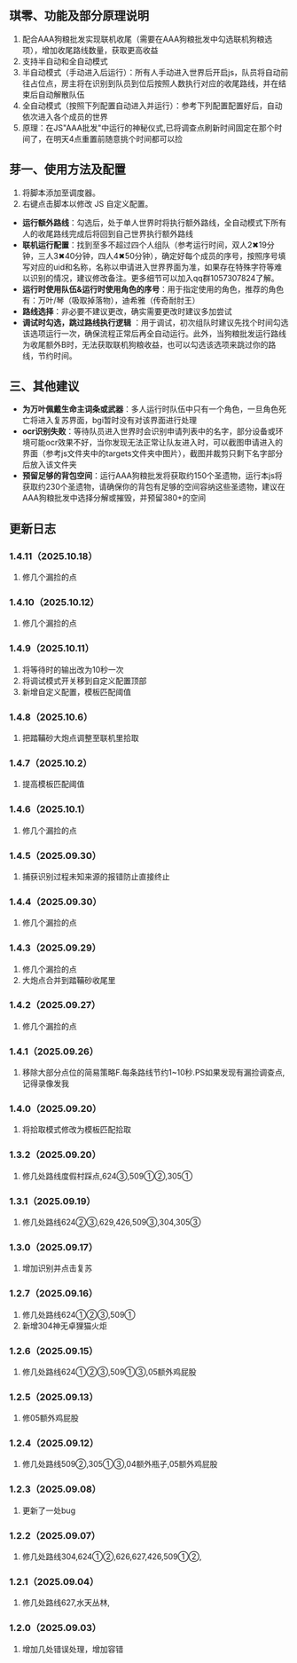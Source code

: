 ## 琪零、功能及部分原理说明

1. 配合AAA狗粮批发实现联机收尾（需要在AAA狗粮批发中勾选联机狗粮选项），增加收尾路线数量，获取更高收益
2. 支持半自动和全自动模式
3. 半自动模式（手动进入后运行）：所有人手动进入世界后开启js，队员将自动前往占位点，房主将在识别到队员到位后按照人数执行对应的收尾路线，并在结束后自动解散队伍
4. 全自动模式（按照下列配置自动进入并运行）：参考下列配置配置好后，自动依次进入各个成员的世界
5. 原理：在JS"AAA批发"中运行的神秘仪式,已将调查点刷新时间固定在那个时间了，在明天4点重置前随意挑个时间都可以捡

## 芽一、使用方法及配置

1. 将脚本添加至调度器。
2. 右键点击脚本以修改 JS 自定义配置。

* **运行额外路线**：勾选后，处于单人世界时将执行额外路线，全自动模式下所有人的收尾路线完成后将回到自己世界执行额外路线
* **联机运行配置**：找到至多不超过四个人组队（参考运行时间，双人2✖19分钟，三人3✖40分钟，四人4✖50分钟），确定好每个成员的序号，按照序号填写对应的uid和名称，名称以申请进入世界界面为准，如果存在特殊字符等难以识别的情况，建议修改备注。更多细节可以加入qq群1057307824了解。
* **运行时使用队伍\&运行时使用角色的序号**：用于指定使用的角色，推荐的角色有：万叶/琴（吸取掉落物），迪希雅（传奇耐肘王）
* **路线选择**：非必要不建议更改，确实需要更改时建议多加尝试
* **调试时勾选，跳过路线执行逻辑** ：用于调试，初次组队时建议先找个时间勾选该选项运行一次，确保流程正常后再全自动运行。此外，当狗粮批发运行路线为收尾额外B时，无法获取联机狗粮收益，也可以勾选该选项来跳过你的路线，节约时间。

## 三、其他建议

* **为万叶佩戴生命主词条或武器**：多人运行时队伍中只有一个角色，一旦角色死亡将进入复苏界面，bgi暂时没有对该界面进行处理
* **ocr识别失败**：等待队员进入世界时会识别申请列表中的名字，部分设备或环境可能ocr效果不好，当你发现无法正常让队友进入时，可以截图申请进入的界面（参考js文件夹中的targets文件夹中图片），截图并裁剪只剩下名字部分后放入该文件夹
* **预留足够的背包空间**：运行AAA狗粮批发将获取约150个圣遗物，运行本js将获取约230个圣遗物，请确保你的背包有足够的空间容纳这些圣遗物，建议在AAA狗粮批发中选择分解或摧毁，并预留380+的空间

## 更新日志
### 1.4.11（2025.10.18）
1. 修几个漏捡的点
### 1.4.10（2025.10.12）
1. 修几个漏捡的点
### 1.4.9（2025.10.11）
1. 将等待时的输出改为10秒一次
2. 将调试模式开关移到自定义配置顶部
3. 新增自定义配置，模板匹配阈值
### 1.4.8（2025.10.6）
1. 把踏鞴砂大炮点调整至联机里拾取
### 1.4.7（2025.10.2）
1. 提高模板匹配阈值
### 1.4.6（2025.10.1）
1. 修几个漏捡的点
### 1.4.5（2025.09.30）
1. 捕获识别过程未知来源的报错防止直接终止
### 1.4.4（2025.09.30）
1. 修几个漏捡的点
### 1.4.3（2025.09.29）
1. 修几个漏捡的点
2. 大炮点合并到踏鞴砂收尾里
### 1.4.2（2025.09.27）
1. 修几个漏捡的点
### 1.4.1（2025.09.26）
1. 移除大部分点位的简易策略F.每条路线节约1~10秒.PS如果发现有漏捡调查点,记得录像发我
### 1.4.0（2025.09.20）
1. 将拾取模式修改为模板匹配拾取
### 1.3.2（2025.09.20）
1. 修几处路线度假村踩点,624③,509①②,305①
### 1.3.1（2025.09.19）
1. 修几处路线624②③,629,426,509③,304,305③
### 1.3.0（2025.09.17）
1. 增加识别并点击复苏
### 1.2.7（2025.09.16）
1. 修几处路线624①②③,509①
2. 新增304神无卓狸猫火炬
### 1.2.6（2025.09.15）
1. 修几处路线624①②③,509①③,05额外鸡屁股
### 1.2.5（2025.09.13）
1. 修05额外鸡屁股
### 1.2.4（2025.09.12）
1. 修几处路线509②,305①③,04额外瓶子,05额外鸡屁股
### 1.2.3（2025.09.08）
1. 更新了一处bug
### 1.2.2（2025.09.07）
1. 修几处路线304,624①②,626,627,426,509①②,
### 1.2.1（2025.09.04）
1. 修几处路线627,水天丛林,
### 1.2.0（2025.09.03）
1. 增加几处错误处理，增加容错